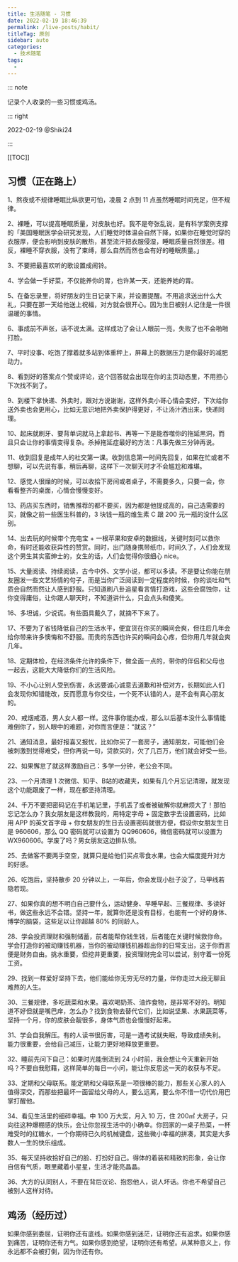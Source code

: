 ```yaml
---
title: 生活随笔 - 习惯
date: 2022-02-19 18:46:39
permalink: /live-posts/habit/
titleTag: 原创
sidebar: auto
categories: 
  - 技术随笔
tags: 
  - 
---
```


::: note

记录个人收录的一些习惯或鸡汤。

::: right

2022-02-19 @Shiki24

:::

[[TOC]]



## 习惯（正在路上）

1、熬夜或不规律睡眠比纵欲更可怕，凌晨 2 点到 11 点虽然睡眠时间充足，但不规律。

2、裸睡，可以提高睡眠质量，对皮肤也好。我不是夸张乱说，是有科学案例支撑的「美国睡眠医学会研究发现，人们睡觉时体温会自然下降，如果你在睡觉时穿的衣服厚，便会影响到皮肤的散热，甚至流汗把衣服侵湿，睡眠质量自然很差。相反，裸睡不穿衣服，没有了束缚，那么自然而然也会有好的睡眠质量。」

3、不要把最喜欢听的歌设置成闹铃。

4、学会做一手好菜，不仅能养你的胃，也许某一天，还能养她的胃。

5、在备忘录里，将好朋友的生日记录下来，并设置提醒。不用追求送出什么大礼，只要在那一天给他送上祝福，对方就会很开心。因为生日被别人记住是一件很温暖的事情。

6、事成前不声张，话不说太满。这样成功了会让人眼前一亮，失败了也不会啪啪打脸。

7、平时没事、吃饱了撑着就多站到体重秤上，屏幕上的数据压力是你最好的减肥动力。

8、看到好的答案点个赞或评论，这个回答就会出现在你的主页动态里，不用担心下次找不到了。

9、到楼下拿快递、外卖时，跟对方说谢谢，这样外卖小哥心情会变好，下次给你送外卖也会更用心，比如无意识地把外卖保护得更好，不让汤汁洒出来，快递同理。

10、起床就刷牙、要背单词就马上拿起书、再等一下是能吞噬你的拖延黑洞，而且只会让你的事情变得复杂。杀掉拖延症最好的方法：凡事先做三分钟再说。

11、收到回复是成年人的社交第一课。收到信息第一时间先回复，如果在忙或者不想聊，可以先说有事，稍后再聊，这样下一次聊天时才不会尴尬和难堪。

12、感觉人很燥的时候，可以收拾下房间或者桌子，不需要多久，只要一会，你看看整齐的桌面，心情会慢慢变好。

13、药店买东西时，销售推荐的都不要买，因为都是他提成高的，自己选需要的买，就像之前一些医生科普的，3 块钱一瓶的维生素 C 跟 200 元一瓶的没什么区别。

14、出去玩的时候带个充电宝 + 一根苹果和安卓的数据线，关键时刻可以救你命，有时还能收获异性的赞赏。同时，出门随身携带纸巾，时间久了，人们会发现这个男生其实蛮绅士的，女生的话，人们会觉得你很细心 nice。

15、大量阅读、持续阅读，古今中外、文学小说，都可以多读。不是要让你能在朋友圈发一些文艺矫情的句子，而是当你广泛阅读到一定程度的时候，你的谈吐和气质会自然而然让人感到舒服。只知道刷八卦追星看言情打游戏，这些会腐蚀你，让你变得庸俗，让你跟人聊天时，不知道讲什么，只会点头和傻笑。

16、多坦诚，少说谎。有些面具戴久了，就摘不下来了。

17、不要为了省钱降低自己的生活水平，便宜货在你买的瞬间会爽，但往后几年会给你带来许多懊悔和不舒服。而贵的东西也许买的瞬间会心疼，但你用几年就会爽几年。

18、定期体检，在经济条件允许的条件下，做全面一点的，带你的伴侣和父母也一起去，这能大大降低你们的生活风险。

19、不小心让别人受到伤害，永远要诚心诚意去道歉和补偿对方，长期如此人们会发现你知错能改，反而愿意与你交往，一个死不认错的人，是不会有真心朋友的。

20、戒烟戒酒，男人女人都一样。这件事你能办成，那么以后基本没什么事情能难倒你了，别人眼中的难题，对你而言便是：“就这？”

21、通知消息，最好报喜又报忧，比如你买了一套房子，通知朋友，可能他们会被刺激到觉得难受，但你再说一句，贷款买的，欠了几百万，他们就会好受一些。

22、如果懈怠了就这样激励自己：多学一分钟，老公会不同。

23、一个月清理 1 次微信、知乎、B站的收藏夹，如果有几个月忘记清理，就发现这个功能跟废了一样，现在都坚持清理。

24、千万不要把密码记在手机笔记里，手机丢了或者被破解你就麻烦大了！那怕忘记怎么办？我女朋友是这样教我的，用特定字母 + 固定数字去设置密码，比如用 APP 的英文首字母 + 你女朋友的生日去设置密码就很方便，假设你女朋友生日是 960606，那么 QQ 密码就可以设置为 QQ960606，微信密码就可以设置为 WX960606。学废了吗？男女朋友这边排队领。

25、去做客不要两手空空，就算只是给他们买点零食水果，也会大幅度提升对方的好感。

26、吃饱后，坚持散步 20 分钟以上，一年后，你会发现小肚子没了，马甲线若隐若现。

27、如果你真的想不明白自己要什么，运动健身、早睡早起、三餐规律、多读好书，做这些永远不会错。坚持一年，就算你还是没有目标，也能有一个好的身体、博学的脑袋，这些足以让你超越 80% 的同龄人。

28、学会投资理财和强制储蓄，前者能帮你钱生钱，后者能在关键时候救你命。学会打造你的被动赚钱机器，当你的被动赚钱机器超出你的日常支出，这于你而言便是财务自由。挑水重要，但挖井更重要，投资理财完全可以尝试，别守着一份死工资。

29、找到一样爱好坚持下去，他们能给你无穷无尽的力量，伴你走过大段无聊且难熬的人生。

30、三餐规律，多吃蔬菜和水果。喜欢喝奶茶、油炸食物，是非常不好的。明知道不好但就是嘴巴痒，怎么办？找到食物去替代它们，比如说坚果、水果蔬菜等，坚持一个月，你的皮肤会靓很多，身体气质也会慢慢好起来。

31、学会自我解压。有的人读书很厉害，可是一遇考试就失眠，导致成绩失利。能力很重要，会给自己减压，让能力更好地释放更重要。

32、睡前先问下自己：如果时光能倒流到 24 小时前，我会想让今天重新开始吗？不要自我慰藉，这样简单的每日一小问，能让你反思这一天的收获与不足。

33、定期和父母联系。能定期和父母联系是一项很棒的能力，那些关心家人的人值得深交，而那些把最坏一面留给父母的人，要么远离，要么你不惜一切代价用巴掌打醒他。

34、看见生活里的细碎幸福。中 100 万大奖，月入 10 万，住 200㎡ 大房子，只向往这种爆棚感的快乐，会让你忽视生活中的小确幸。你回家的一桌子热菜，一杯难受时的红糖水，一个你期待已久的机械键盘，这些微小幸福的拼凑，其实是大多数人一生的快乐组成。

35、每天坚持收拾好自己的脸、打扮好自己。得体的着装和精致的形象，会让你自信有气质，眼里藏着小星星，生活才能亮晶晶。

36、大方的认同别人，不要在背后议论、抱怨他人，说人坏话。你也不希望自己被别人这样对待。



## 鸡汤（经历过）

如果你感到委屈，证明你还有底线。如果你感到迷茫，证明你还有追求。如果你感到痛苦，证明你还有力气。如果你感到绝望，证明你还有希望。从某种意义上，你永远都不会被打倒，因为你还有你。
